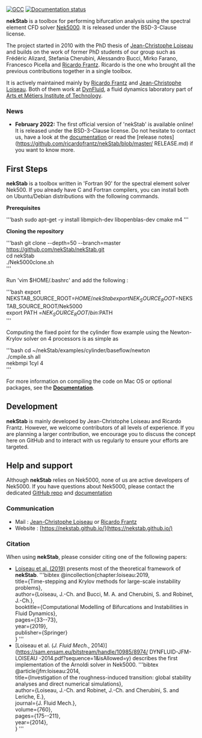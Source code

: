 [![GCC](https://github.com/ricardofrantz/nekStab/actions/workflows/gcc.yml/badge.svg?branch=master)](https://github.com/ricardofrantz/nekStab/actions/workflows/gcc.yml)
[![Documentation status](https://readthedocs.org/projects/ansicolortags/badge/?version=latest)](https://nekstab.github.io/nekStabDoc/en/master/)

**nekStab** is a toolbox for performing bifurcation analysis using the spectral element CFD solver [Nek5000](https://github.com/Nek5000/Nek5000).
It is released under the BSD-3-Clause license.

The project started in 2010 with the PhD thesis of [Jean-Christophe Loiseau](https://loiseaujc.github.io/) and builds on the work of former PhD students of our group such as Frédéric Alizard, Stefania Cherubini, Alessandro Bucci, Mirko Farano, Francesco Picella and [Ricardo Frantz](https://github.com/ricardofrantz).
Ricardo is the one who brought all the previous contributions together in a single toolbox.

It is actively maintained mainly by [Ricardo Frantz](https://github.com/ricardofrantz) and [Jean-Christophe Loiseau](https://loiseaujc.github.io/).
Both of them work at [DynFluid](http://dynfluid.ensam.eu/), a fluid dynamics laboratory part of [Arts et Métiers Institute of Technology](https://artsetmetiers.fr/en).

### News

- **February 2022:** The first official version of 'nekStab' is available online!
It is released under the BSD-3-Clause license.
Do not hesitate to contact us, have a look at the [documentation](https://nekstab.github.io/nekStabDoc/en/master/) or read the [release notes](https://github.com/ricardofrantz/nekStab/blob/master/ RELEASE.md) if you want to know more.

## First Steps

**nekStab** is a toolbox written in 'Fortran 90' for the spectral element solver Nek500.
If you already have C and Fortran compilers, you can install both on Ubuntu/Debian distributions with the following commands.

**Prerequisites**

'''bash
sudo apt-get -y install libmpich-dev libopenblas-dev cmake m4
'''

**Cloning the repository**

'''bash
git clone --depth=50 --branch=master https://github.com/nekStab/nekStab.git  
cd nekStab  
./Nek5000clone.sh  
'''

Run 'vim $HOME/.bashrc' and add the following :

'''bash
export NEKSTAB_SOURCE_ROOT=$HOME/nekStab  
export NEK_SOURCE_ROOT=$NEKSTAB_SOURCE_ROOT/Nek5000  
export PATH =$NEK_SOURCE_ROOT/bin:$PATH  
'''

Computing the fixed point for the cylinder flow example using the Newton-Krylov solver on 4 processors is as simple as

'''bash
cd ~/nekStab/examples/cylinder/baseflow/newton  
./cmpile.sh all  
nekbmpi 1cyl 4  
'''

For more information on compiling the code on Mac OS or optional packages, see the [**Documentation**](https://nekstab.github.io/nekStabDoc/en/master/).

## Development

**nekStab** is mainly developed by Jean-Christophe Loiseau and Ricardo Frantz.
However, we welcome contributors of all levels of experience.
If you are planning a larger contribution, we encourage you to discuss the concept here on GitHub and to interact with us regularly to ensure your efforts are targeted.

## Help and support

Although **nekStab** relies on Nek5000, none of us are active developers of Nek5000.
If you have questions about Nek5000, please contact the dedicated [GitHub repo](https://github.com/Nek5000/Nek5000)
 and [documentation](https://nek5000.github.io/NekDoc/)

### Communication

- Mail : [Jean-Christophe Loiseau](mailto:loiseau.jc@gmail.com?subject=[GitHub]%20Information%20about%20nekStab) or [Ricardo Frantz](mailto:rasfrantz@gmail.com?subject=[GitHub]%20Information%20about%20nekStab)
- Website : [https://nekstab.github.io/](https://nekstab.github.io/)

### Citation

When using **nekStab**, please consider citing one of the following papers:
- [Loiseau et al. (2019)](https://arxiv.org/pdf/1804.03859.pdf) presents most of the theoretical framework of **nekStab**.
'''bibtex
@incollection{chapter:loiseau:2019,  
title={Time-stepping and Krylov methods for large-scale instability problems},  
author={Loiseau, J.-Ch. and Bucci, M. A. and Cherubini, S. and Robinet, J.-Ch.},  
booktitle={Computational Modelling of Bifurcations and Instabilities in Fluid Dynamics},  
pages={33--73},  
year={2019},  
publisher={Springer}  
}
'''
- [Loiseau et al. (*J. Fluid Mech.*, 2014)](https://sam.ensam.eu/bitstream/handle/10985/8974/ DYNFLUID-JFM-LOISEAU -2014.pdf?sequence=1&isAllowed=y) describes the first implementation of the Arnoldi solver in Nek5000.
'''bibtex
@article{jfm:loiseau:2014,  
title={Investigation of the roughness-induced transition: global stability analyses and direct numerical simulations},  
author={Loiseau, J.-Ch. and Robinet, J.-Ch. and Cherubini, S. and Leriche, E.},  
journal={J. Fluid Mech.},  
volume={760},  
pages={175--211},   
year={2014},  
}
'''
